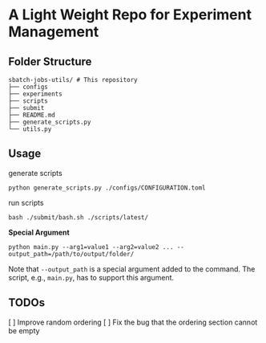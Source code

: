# A Light Weight Repo for Experiment Management

## Folder Structure
```
sbatch-jobs-utils/ # This repository
├── configs
├── experiments
├── scripts
├── submit
├── README.md
├── generate_scripts.py
└── utils.py
```

## Usage

generate scripts
```
python generate_scripts.py ./configs/CONFIGURATION.toml
```

run scripts
```
bash ./submit/bash.sh ./scripts/latest/
```

**Special Argument**
```
python main.py --arg1=value1 --arg2=value2 ... --output_path=/path/to/output/folder/
```
Note that `--output_path` is a special argument added to the command.
The script, e.g., `main.py`, has to support this argument.

## TODOs
[ ] Improve random ordering
[ ] Fix the bug that the ordering section cannot be empty
